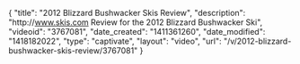 {
    "title": "2012 Blizzard Bushwacker Skis Review",
    "description": "http:\/\/www.skis.com Review for the 2012 Blizzard Bushwacker Ski",
    "videoid": "3767081",
    "date_created": "1411361260",
    "date_modified": "1418182022",
    "type": "captivate",
    "layout": "video",
    "url": "\/v\/2012-blizzard-bushwacker-skis-review\/3767081"
}